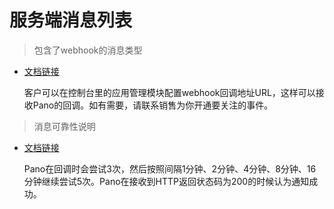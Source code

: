 # 服务端消息列表

> 包含了webhook的消息类型

* [文档链接](https://developer.pano.video/restful/events/)

  客户可以在控制台里的应用管理模块配置webhook回调地址URL，这样可以接收Pano的回调。如有需要，请联系销售为你开通要关注的事件。

> 消息可靠性说明

* [文档链接](https://developer.pano.video/restful/webhook/)

  Pano在回调时会尝试3次，然后按照间隔1分钟、2分钟、4分钟、8分钟、16分钟继续尝试5次。Pano在接收到HTTP返回状态码为200的时候认为通知成功。
